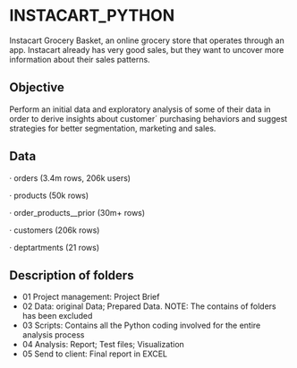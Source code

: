 # INSTACART_PYTHON
Instacart Grocery Basket, an online grocery store that operates through an app. Instacart already has very good sales, but they want to uncover more information about their sales patterns. 

## Objective 
Perform an initial data and exploratory analysis of some of their data in order to derive insights about customer´ purchasing behaviors and suggest strategies for better segmentation, marketing and sales.

## Data 

· orders (3.4m rows, 206k users)

· products (50k rows)

· order_products__prior (30m+ rows)

· customers (206k rows)

· deptartments (21 rows)

## Description of folders
+ 01 Project management: Project Brief
+ 02 Data: original Data; Prepared Data. NOTE: The contains of folders has been excluded
+ 03 Scripts: Contains all the Python coding involved for the entire analysis process
+ 04 Analysis: Report; Test files; Visualization
+ 05 Send to client: Final report in EXCEL


